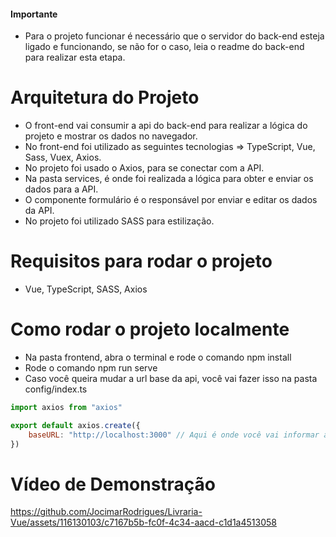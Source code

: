 #### Importante

- Para o projeto funcionar é necessário que o servidor do back-end esteja ligado e funcionando, se não for o caso, leia o readme do back-end para realizar esta etapa.

# Arquitetura do Projeto

- O front-end vai consumir a api do back-end para realizar a lógica do projeto e mostrar os dados no navegador.
- No front-end foi utilizado as seguintes tecnologias => TypeScript, Vue, Sass, Vuex, Axios.
- No projeto foi usado o Axios, para se conectar com a API.
- Na pasta services, é onde foi realizada a lógica para obter e enviar os dados para a API.
- O componente formulário é o responsável por enviar e editar os dados da API.
- No projeto foi utilizado SASS para estilização.

# Requisitos para rodar o projeto

- Vue, TypeScript, SASS, Axios

# Como rodar o projeto localmente

- Na pasta frontend, abra o terminal e rode o comando npm install
- Rode o comando npm run serve
- Caso você queira mudar a url base da api, você vai fazer isso na pasta config/index.ts
```js
import axios from "axios"

export default axios.create({
    baseURL: "http://localhost:3000" // Aqui é onde você vai informar a rota base da sua api
})

```

# Vídeo de Demonstração

https://github.com/JocimarRodrigues/Livraria-Vue/assets/116130103/c7167b5b-fc0f-4c34-aacd-c1d1a4513058
